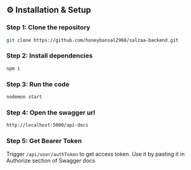 
## ⚙️ Installation & Setup

### Step 1: Clone the repository
```bash
git clone https://github.com/honeybansal2968/salzaa-backend.git

```
### Step 2: Install dependencies
```bash
npm i
```

### Step 3: Run the code
```bash
nodemon start
```

### Step 4: Open the swagger url
```bash
http://localhost:5000/api-docs
```
### Step 5: Get Bearer Token
Trigger ```/api/user/authToken``` to get access token.
Use it by pasting it in Authorize section of Swagger docs
